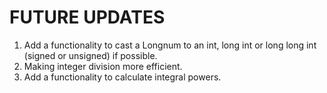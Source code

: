 # FUTURE UPDATES
1. Add a functionality to cast a Longnum to an int, long int or long long int (signed or unsigned) if possible.<br/>
2. Making integer division more efficient.<br/>
3. Add a functionality to calculate integral powers.<br/>
